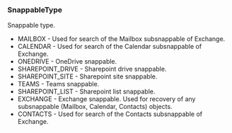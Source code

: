 ### SnappableType
Snappable type.

- MAILBOX - Used for search of the Mailbox subsnappable of Exchange.
- CALENDAR - Used for search of the Calendar subsnappable of Exchange.
- ONEDRIVE - OneDrive snappable.
- SHAREPOINT_DRIVE - Sharepoint drive snappable.
- SHAREPOINT_SITE - Sharepoint site snappable.
- TEAMS - Teams snappable.
- SHAREPOINT_LIST - Sharepoint list snappable.
- EXCHANGE - Exchange snappable. Used for recovery of any subsnappable (Mailbox, Calendar, Contacts) objects.
- CONTACTS - Used for search of the Contacts subsnappable of Exchange.
